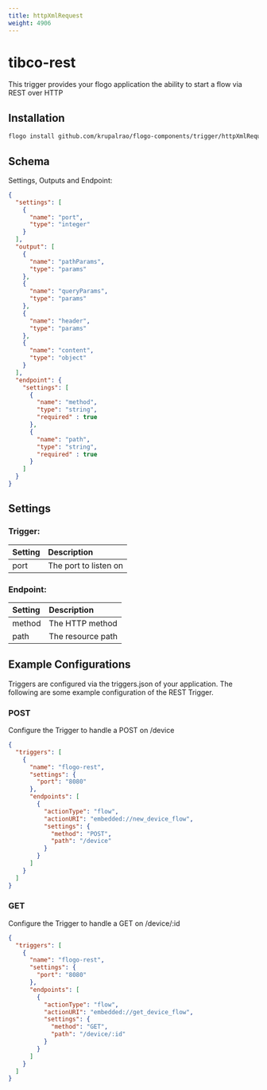 ```yaml
---
title: httpXmlRequest
weight: 4906
---
```

# tibco-rest
This trigger provides your flogo application the ability to start a flow via REST over HTTP

## Installation

```bash
flogo install github.com/krupalrao/flogo-components/trigger/httpXmlRequest
```

## Schema
Settings, Outputs and Endpoint:

```json
{
  "settings": [
    {
      "name": "port",
      "type": "integer"
    }
  ],
  "output": [
    {
      "name": "pathParams",
      "type": "params"
    },
    {
      "name": "queryParams",
      "type": "params"
    },
    {
      "name": "header",
      "type": "params"
    },
    {
      "name": "content",
      "type": "object"
    }
  ],
  "endpoint": {
    "settings": [
      {
        "name": "method",
        "type": "string",
        "required" : true
      },
      {
        "name": "path",
        "type": "string",
        "required" : true
      }
    ]
  }
}
```
## Settings
### Trigger:
| Setting     | Description    |
|:------------|:---------------|
| port | The port to listen on |         
### Endpoint:
| Setting     | Description    |
|:------------|:---------------|
| method      | The HTTP method |         
| path        | The resource path  |


## Example Configurations

Triggers are configured via the triggers.json of your application. The following are some example configuration of the REST Trigger.

### POST
Configure the Trigger to handle a POST on /device

```json
{
  "triggers": [
    {
      "name": "flogo-rest",
      "settings": {
        "port": "8080"
      },
      "endpoints": [
        {
          "actionType": "flow",
          "actionURI": "embedded://new_device_flow",
          "settings": {
            "method": "POST",
            "path": "/device"
          }
        }
      ]
    }
  ]
}
```

### GET
Configure the Trigger to handle a GET on /device/:id

```json
{
  "triggers": [
    {
      "name": "flogo-rest",
      "settings": {
        "port": "8080"
      },
      "endpoints": [
        {
          "actionType": "flow",
          "actionURI": "embedded://get_device_flow",
          "settings": {
            "method": "GET",
            "path": "/device/:id"
          }
        }
      ]
    }
  ]
}
```
